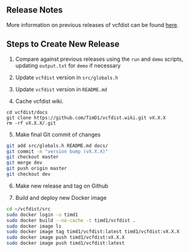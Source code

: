 ## Release Notes
More information on previous releases of vcfdist can be found [here](https://github.com/timd1/vcfdist/releases).

## Steps to Create New Release

1. Compare against previous releases using the `run` and `demo` scripts, updating `output.txt` for `demo` if necessary

2. Update `vcfdist` version in `src/globals.h`

3. Update `vcfdist` version in `README.md`

4. Cache vcfdist wiki.
```
cd vcfdist/docs
git clone https://github.com/TimD1/vcfdist.wiki.git vX.X.X
rm -rf vX.X.X/.git
```

5. Make final Git commit of changes
```bash
git add src/globals.h README.md docs/
git commit -m "version bump (vX.X.X)"
git checkout master
git merge dev
git push origin master
git checkout dev
```

6. Make new release and tag on Github

7. Build and deploy new Docker image
```bash
cd ~/vcfdist/src
sudo docker login -u timd1
sudo docker build --no-cache -t timd1/vcfdist .
sudo docker image ls
sudo docker image tag timd1/vcfdist:latest timd1/vcfdist:vX.X.X
sudo docker image push timd1/vcfdist:vX.X.X
sudo docker image push timd1/vcfdist:latest
```